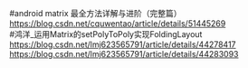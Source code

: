 #android matrix 最全方法详解与进阶（完整篇）  
https://blog.csdn.net/cquwentao/article/details/51445269  
#鸿洋_运用Matrix的setPolyToPoly实现FoldingLayout  
https://blog.csdn.net/lmj623565791/article/details/44278417  
https://blog.csdn.net/lmj623565791/article/details/44283093  
